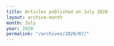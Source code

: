 ```yaml
---
title: Articles published on July 2020
layout: archive-month
month: July
year: 2020
permalink: "/archives/2020/07/"
---
```

